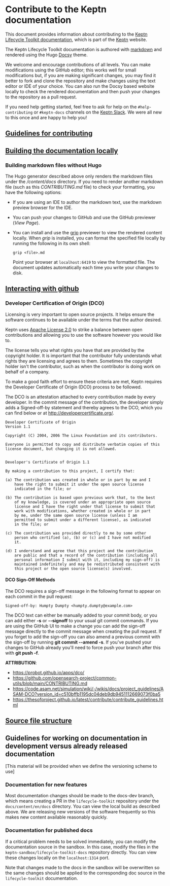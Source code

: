 # Contribute to the Keptn documentation

This document provides information about contributing to
the [Keptn Lifecycle Toolkit documentation](https://lifecycle.keptn.sh/docs/),
which is part of the [Keptn](https://keptn.sh) website.

The Keptn Lifecycle Toolkit documentation is authored with
[markdown](https://www.markdownguide.org/basic-syntax/)
and rendered using the Hugo
[Docsy](https://www.docsy.dev/) theme.

We welcome and encourage contributions of all levels.
You can make modifications using the GitHub editor;
this works well for small modifications but,
if you are making significant changes,
you may find it better to fork and clone the repository
and make changes using the text editor or IDE of your choice.
You can also run the Docsy based website locally
to check the rendered documentation
and then push your changes to the repository as a pull request.

If you need help getting started,
feel free to ask for help on the `#help-contributing` or `#keptn-docs` channels on the [Keptn Slack](https://keptn.sh/community/#slack).
We were all new to this once and are happy to help you!

## [Guidelines for contributing](https://github.com/keptn/lifecycle-toolkit/tree/main/docs/content/en/docs/guidelines-for-contributing.md)


## [Building the documentation locally](https://github.com/keptn/lifecycle-toolkit/tree/main/docs/content/en/docs/building-docs-locally.md)


### Building markdown files without Hugo

The Hugo generator described above only renders
the markdown files under the */content/docs* directory.
If you need to render another markdown file
(such as this *CONTRIBUTING.md* file)
to check your formatting, you have the following options:

* If you are using an IDE to author the markdown text,
     use the markdown preview browser for the IDE.
* You can push your changes to GitHub
     and use the GitHub previewer (*View Page*).
* You can install and use the
     [grip](https://github.com/joeyespo/grip/blob/master/README.md) previewer
     to view the rendered content locally.
     When *grip* is installed,
     you can format the specified file locally
     by running the following in its own shell:

     ```console
     grip <file>.md
     ```

     Point your browser at `localhost:6419` to view the formatted file.
     The document updates automatically
     each time you write your changes to disk.

## [Interacting with github](https://github.com/keptn/lifecycle-toolkit/tree/main/docs/content/en/docs/Interacting-with-github.md)

### Developer Certification of Origin (DCO)

Licensing is very important to open source projects. It helps ensure the software continues to be available under the
terms that the author desired.

Keptn uses [Apache License 2.0](https://github.com/keptn/lifecycle-toolkit/blob/main/LICENSE) to strike a balance
between open contributions and allowing you to use the software however you would like to.

The license tells you what rights you have that are provided by the copyright holder.
It is important that the contributor fully understands what rights they are licensing and agrees to them.
Sometimes the copyright holder isn't the contributor, such as when the contributor is doing work on behalf of a company.

To make a good faith effort to ensure these criteria are met,
Keptn requires the Developer Certificate of Origin (DCO) process to be followed.

The DCO is an attestation attached to every contribution made by every developer.
In the commit message of the contribution, the developer simply adds a Signed-off-by statement and
thereby agrees to the DCO, which you can find below or at <http://developercertificate.org/>.

```text
Developer Certificate of Origin
Version 1.1

Copyright (C) 2004, 2006 The Linux Foundation and its contributors.

Everyone is permitted to copy and distribute verbatim copies of this
license document, but changing it is not allowed.


Developer's Certificate of Origin 1.1

By making a contribution to this project, I certify that:

(a) The contribution was created in whole or in part by me and I
    have the right to submit it under the open source license
    indicated in the file; or

(b) The contribution is based upon previous work that, to the best
    of my knowledge, is covered under an appropriate open source
    license and I have the right under that license to submit that
    work with modifications, whether created in whole or in part
    by me, under the same open source license (unless I am
    permitted to submit under a different license), as indicated
    in the file; or

(c) The contribution was provided directly to me by some other
    person who certified (a), (b) or (c) and I have not modified
    it.

(d) I understand and agree that this project and the contribution
    are public and that a record of the contribution (including all
    personal information I submit with it, including my sign-off) is
    maintained indefinitely and may be redistributed consistent with
    this project or the open source license(s) involved.
```

#### DCO Sign-Off Methods

The DCO requires a sign-off message in the following format to appear on each commit in the pull request:

```text
Signed-off-by: Humpty Dumpty <humpty.dumpty@example.com>
```

The DCO text can either be manually added to your commit body,
or you can add either **-s** or **--signoff** to your usual git commit commands.
If you are using the GitHub UI to make a change you can add the sign-off message directly to the commit message
when creating the pull request.
If you forget to add the sign-off you can also amend a previous commit
with the sign-off by running **git commit --amend -s**.
If you've pushed your changes to GitHub already you'll need to force push your branch after this with **git push -f**.

**ATTRIBUTION**:

* <https://probot.github.io/apps/dco/>
* <https://github.com/opensearch-project/common-utils/blob/main/CONTRIBUTING.md>
* <https://code.asam.net/simulation/wiki/-/wikis/docs/project_guidelines/ASAM-DCO?version_id=c510bffb1195dc04deb9db9451112669073f0ba5>
* <https://thesofproject.github.io/latest/contribute/contribute_guidelines.html>

## [Source file structure](https://github.com/keptn/lifecycle-toolkit/tree/main/docs/content/en/docs/source-file-structure.md)

## Guidelines for working on documentation in development versus already released documentation

[This material will be provided when we define the versioning scheme to use]

### Documentation for new features

Most documentation changes should be made to the docs-dev branch,
which means creating a PR in the `lifecycle-toolkit` repository
under the `docs/content/en/docs` directory.
You can view the local build as described above.
We are releasing new versions of the software frequently
so this makes new content available reasonably quickly.

### Documentation for published docs

If a critical problem needs to be solved immediately,
you can modify the documentation source in the sandbox.
In this case, modify the files in the
`keptn-sandbox/lifecycle-toolkit-docs` repository directly.
You can view these changes locally on the `localhost:1314` port.

Note that changes made to the docs in the sandbox
will be overwritten so the same changes should be applied
to the corresponding doc source in the `lifecycle-toolkit` documentation.
